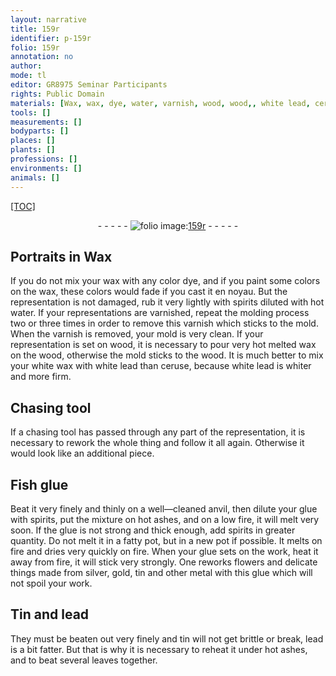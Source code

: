 ```yaml
---
layout: narrative
title: 159r
identifier: p-159r
folio: 159r
annotation: no
author:
mode: tl
editor: GR8975 Seminar Participants
rights: Public Domain
materials: [Wax, wax, dye, water, varnish, wood, wood,, white lead, ceruse, Fish glue, glue, spirits, ashes, pot, silver, gold, tin, metal, Tin, lead]
tools: []
measurements: []
bodyparts: []
places: []
plants: []
professions: []
environments: []
animals: []
---
```


<p><a href="{{ site.baseurl }}/diplomatic/">[TOC]</a></p><div class="folio" align="center">- - - - - <a href="http://gallica.bnf.fr/ark:/12148/btv1b10500001g/f323.item.r=" target="_blank"><img src="https://cu-mkp.github.io/2017-workshop-edition/assets/photo-icon.png" alt="folio image: " style="display:inline-block; margin-bottom:-3px;"/>159r</a> - - - - - </div>  
  

##  Portraits in <span class="m">Wax</span>

 
 If you do not mix your <span class="m">wax</span> with any color <span class="m">dye</span>, and if you paint some colors on the <span class="m">wax</span>, these colors would fade if you cast it en noyau. But the representation is not damaged, rub it very lightly with spirits diluted with hot <span class="m">water</span>. If your representations are varnished, repeat the molding process two or three times in order to remove this <span class="m">varnish</span> which sticks to the mold. When the <span class="m">varnish</span> is removed, your mold is very clean. If your representation is set on <span class="m">wood</span>, it is necessary to pour very hot melted <span class="m">wax</span> on the <span class="m">wood,</span> otherwise the mold sticks to the <span class="m">wood</span>. It is much better to mix your white <span class="m">wax</span> with <span class="m">white lead</span> than <span class="m">ceruse</span>, because <span class="m">white lead</span> is whiter and more firm.
 
 
  

##  Chasing tool

 
 If a chasing tool has passed through any part of the representation, it is necessary to rework the whole thing and follow it all again. Otherwise it would look like an additional piece.
 
 
  

##  <span class="m">Fish glue</span>

 
 Beat it very finely and thinly on a well—cleaned anvil, then dilute your <span class="m">glue</span> with <span class="m">spirits</span>, put the mixture on hot <span class="m">ashes</span>, and on a low fire, it will melt very soon. If the <span class="m">glue</span> is not strong and thick enough, add <span class="m">spirits</span> in greater quantity. Do not melt it in a fatty <span class="m">pot</span>, but in a new <span class="m">pot</span> if possible. It melts on fire and dries very quickly on fire. When your <span class="m">glue</span> sets on the work, heat it away from fire, it will stick very strongly. One reworks flowers and delicate things made from <span class="m">silver</span>, <span class="m">gold</span>, <span class="m">tin</span> and other <span class="m">metal</span> with this <span class="m">glue</span> which will not spoil your work.
 
 
  

##  <span class="m">Tin</span> and <span class="m">lead</span>

 
 They must be beaten out very finely and <span class="m">tin</span> will not get brittle or break, <span class="m">lead</span> is a bit fatter. But that is why it is necessary to reheat it under hot ashes, and to beat several leaves together.
 
